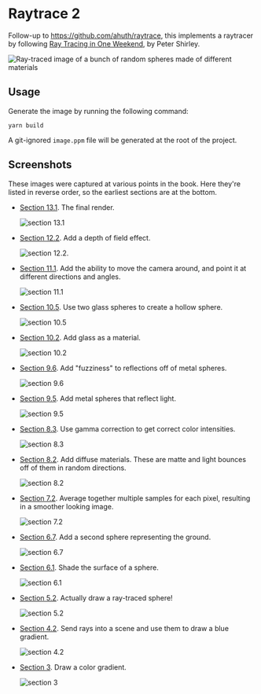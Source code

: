 # Raytrace 2

Follow-up to https://github.com/ahuth/raytrace, this implements a raytracer by following [Ray Tracing in One Weekend](https://raytracing.github.io/books/RayTracingInOneWeekend.html), by Peter Shirley.

![Ray-traced image of a bunch of random spheres made of different materials](https://user-images.githubusercontent.com/2503289/83919200-f2ad4f80-a72e-11ea-9dd8-c928235ffcf4.jpg)

## Usage

Generate the image by running the following command:

```
yarn build
```

A git-ignored `image.ppm` file will be generated at the root of the project.

## Screenshots

These images were captured at various points in the book. Here they're listed in reverse order, so the earliest sections are at the bottom.

- [Section 13.1](https://raytracing.github.io/books/RayTracingInOneWeekend.html#wherenext?/afinalrender). The final render.

  ![section 13.1](https://user-images.githubusercontent.com/2503289/83912863-6a757d00-a723-11ea-9233-5d1e1db4de51.jpg)

- [Section 12.2](https://raytracing.github.io/books/RayTracingInOneWeekend.html#defocusblur/generatingsamplerays). Add a depth of field effect.

  ![section 12.2](https://user-images.githubusercontent.com/2503289/83910696-dbb33100-a71f-11ea-8b3e-5554a817ed84.jpg).

- [Section 11.1](https://raytracing.github.io/books/RayTracingInOneWeekend.html#positionablecamera/positioningandorientingthecamera). Add the ability to move the camera around, and point it at different directions and angles.

  ![section 11.1](https://user-images.githubusercontent.com/2503289/83903293-b9ff7d00-a712-11ea-812a-91412a280304.jpg)

- [Section 10.5](https://raytracing.github.io/books/RayTracingInOneWeekend.html#dielectrics/modelingahollowglasssphere). Use two glass spheres to create a hollow sphere.

  ![section 10.5](https://user-images.githubusercontent.com/2503289/83899494-676f9200-a70d-11ea-8bbf-b2813dabbc67.jpg)

- [Section 10.2](https://raytracing.github.io/books/RayTracingInOneWeekend.html#dielectrics/snell'slaw). Add glass as a material.

  ![section 10.2](https://user-images.githubusercontent.com/2503289/83892204-296d7080-a703-11ea-8282-4446ad9c8265.jpg)

- [Section 9.6](https://raytracing.github.io/books/RayTracingInOneWeekend.html#metal/fuzzyreflection). Add "fuzziness" to reflections off of metal spheres.

  ![section 9.6](https://user-images.githubusercontent.com/2503289/83795982-2320bb00-a655-11ea-8c7f-0e59e6a92f15.jpg)

- [Section 9.5](https://raytracing.github.io/books/RayTracingInOneWeekend.html#metal/ascenewithmetalspheres). Add metal spheres that reflect light.

  ![section 9.5](https://user-images.githubusercontent.com/2503289/83792080-6bd57580-a64f-11ea-8412-e01fac3bd059.jpg)

- [Section 8.3](https://raytracing.github.io/books/RayTracingInOneWeekend.html#diffusematerials/usinggammacorrectionforaccuratecolorintensity). Use gamma correction to get correct color intensities.

  ![section 8.3](https://user-images.githubusercontent.com/2503289/83712481-c41e6000-a5da-11ea-80fb-3ef032bf734c.jpg)

- [Section 8.2](https://raytracing.github.io/books/RayTracingInOneWeekend.html#diffusematerials/limitingthenumberofchildrays). Add diffuse materials. These are matte and light bounces off of them in random directions.

  ![section 8.2](https://user-images.githubusercontent.com/2503289/83711114-2ecd9c80-a5d7-11ea-97fe-3305c66a5b15.jpg)

- [Section 7.2](https://raytracing.github.io/books/RayTracingInOneWeekend.html#antialiasing/generatingpixelswithmultiplesamples). Average together multiple samples for each pixel, resulting in a smoother looking image.

  ![section 7.2](https://user-images.githubusercontent.com/2503289/83669820-074ee380-a587-11ea-9a06-0a2b62016543.jpg)

- [Section 6.7](https://raytracing.github.io/books/RayTracingInOneWeekend.html#surfacenormalsandmultipleobjects/commonconstantsandutilityfunctions). Add a second sphere representing the ground.

  ![section 6.7](https://user-images.githubusercontent.com/2503289/83665687-9e646d00-a580-11ea-9234-baa33aed90d2.jpg)

- [Section 6.1](https://raytracing.github.io/books/RayTracingInOneWeekend.html#surfacenormalsandmultipleobjects/shadingwithsurfacenormals). Shade the surface of a sphere.

  ![section 6.1](https://user-images.githubusercontent.com/2503289/83639107-0e61fb80-a55f-11ea-935d-63e11558e0b6.jpg)

- [Section 5.2](https://raytracing.github.io/books/RayTracingInOneWeekend.html#addingasphere/creatingourfirstraytracedimage). Actually draw a ray-traced sphere!

  ![section 5.2](https://user-images.githubusercontent.com/2503289/83577232-948f2b00-a4e8-11ea-85c1-67be7814eda4.jpg)

- [Section 4.2](https://raytracing.github.io/books/RayTracingInOneWeekend.html#rays,asimplecamera,andbackground/sendingraysintothescene). Send rays into a scene and use them to draw a blue gradient.

  ![section 4.2](https://user-images.githubusercontent.com/2503289/83577173-6a3d6d80-a4e8-11ea-84d6-43b9aa24e657.jpg)

- [Section 3](https://raytracing.github.io/books/RayTracingInOneWeekend.html#thevec3class). Draw a color gradient.

  ![section 3](https://user-images.githubusercontent.com/2503289/83569596-96052700-a4d9-11ea-8a87-c023aa291035.jpg)
